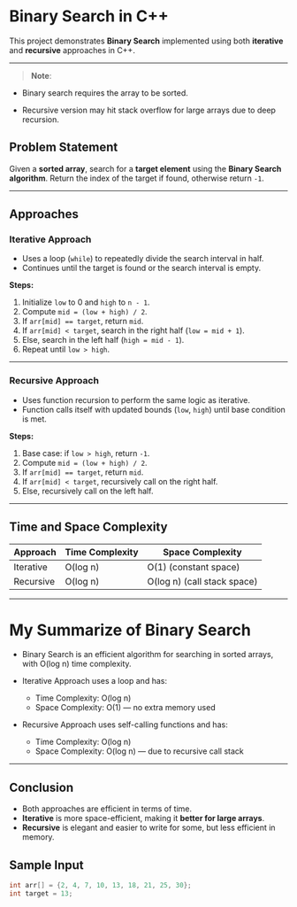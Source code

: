 #  Binary Search in C++

This project demonstrates **Binary Search** implemented using both **iterative** and **recursive** approaches in C++.

---
> **Note**:
 - Binary search requires the array to be sorted.

 - Recursive version may hit stack overflow for large arrays due to deep recursion.

##  Problem Statement

Given a **sorted array**, search for a **target element** using the **Binary Search algorithm**. Return the index of the target if found, otherwise return `-1`.

---

##  Approaches

###  Iterative Approach

- Uses a loop (`while`) to repeatedly divide the search interval in half.
- Continues until the target is found or the search interval is empty.

**Steps:**
1. Initialize `low` to 0 and `high` to `n - 1`.
2. Compute `mid = (low + high) / 2`.
3. If `arr[mid] == target`, return `mid`.
4. If `arr[mid] < target`, search in the right half (`low = mid + 1`).
5. Else, search in the left half (`high = mid - 1`).
6. Repeat until `low > high`.

---

###  Recursive Approach

- Uses function recursion to perform the same logic as iterative.
- Function calls itself with updated bounds (`low`, `high`) until base condition is met.

**Steps:**
1. Base case: if `low > high`, return `-1`.
2. Compute `mid = (low + high) / 2`.
3. If `arr[mid] == target`, return `mid`.
4. If `arr[mid] < target`, recursively call on the right half.
5. Else, recursively call on the left half.

---

##  Time and Space Complexity

| Approach   | Time Complexity | Space Complexity           |
|------------|------------------|-----------------------------|
| Iterative  | O(log n)         | O(1) (constant space)       |
| Recursive  | O(log n)         | O(log n) (call stack space) |

---
# My Summarize of Binary Search 
  - Binary Search is an efficient algorithm for searching in sorted arrays, with O(log n) time complexity.
  
  - Iterative Approach uses a loop and has:
    - Time Complexity: O(log n)
    - Space Complexity: O(1) — no extra memory used

  - Recursive Approach uses self-calling functions and has:
    - Time Complexity: O(log n)
    - Space Complexity: O(log n) — due to recursive call stack
---
##  Conclusion

- Both approaches are efficient in terms of time.
- **Iterative** is more space-efficient, making it **better for large arrays**.
- **Recursive** is elegant and easier to write for some, but less efficient in memory.

##  Sample Input

```cpp
int arr[] = {2, 4, 7, 10, 13, 18, 21, 25, 30};
int target = 13;
